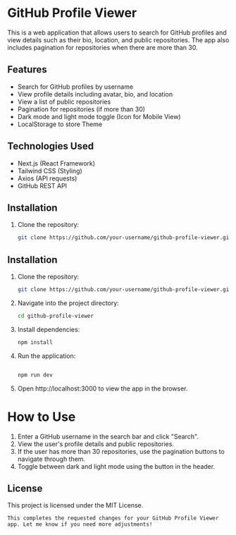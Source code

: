 # GitHub Profile Viewer

This is a web application that allows users to search for GitHub profiles and view details such as their bio, location, and public repositories. The app also includes pagination for repositories when there are more than 30.

## Features

- Search for GitHub profiles by username
- View profile details including avatar, bio, and location
- View a list of public repositories
- Pagination for repositories (if more than 30)
- Dark mode and light mode toggle (Icon for Mobile View)
- LocalStorage to store Theme

## Technologies Used

- Next.js (React Framework)
- Tailwind CSS (Styling)
- Axios (API requests)
- GitHub REST API

## Installation

1. Clone the repository:

   ```bash
   git clone https://github.com/your-username/github-profile-viewer.git

## Installation

1. Clone the repository:

   ```bash
   git clone https://github.com/your-username/github-profile-viewer.git

2. Navigate into the project directory:

   ```bash
   cd github-profile-viewer

3. Install dependencies:

   ```bash
   npm install

4. Run the application:

   ```bash

   npm run dev

5. Open http://localhost:3000 to view the app in the browser.

# How to Use

1. Enter a GitHub username in the search bar and click "Search".
2. View the user's profile details and public repositories.
3. If the user has more than 30 repositories, use the pagination buttons to navigate through them.
4. Toggle between dark and light mode using the button in the header.

## License
This project is licensed under the MIT License.

   ```vbnet
   This completes the requested changes for your GitHub Profile Viewer app. Let me know if you need more adjustments!
